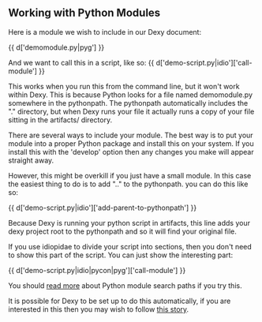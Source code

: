 ## Working with Python Modules

Here is a module we wish to include in our Dexy document:

{{ d['demomodule.py|pyg'] }}

And we want to call this in a script, like so:
{{ d['demo-script.py|idio']['call-module'] }}

This works when you run this from the command line, but it won't work within Dexy. This is because Python looks for a file named demomodule.py somewhere in the pythonpath. The pythonpath automatically includes the "." directory, but when Dexy runs your file it actually runs a copy of your file sitting in the artifacts/ directory.

There are several ways to include your module. The best way is to put your module into a proper Python package and install this on your system. If you install this with the 'develop' option then any changes you make will appear straight away.

However, this might be overkill if you just have a small module. In this case the easiest thing to do is to add ".." to the pythonpath. you can do this like so:

{{ d['demo-script.py|idio']['add-parent-to-pythonpath'] }}

Because Dexy is running your python script in artifacts, this line adds your dexy project root to the pythonpath and so it will find your original file.

If you use idiopidae to divide your script into sections, then you don't need to show this part of the script. You can just show the interesting part:

{{ d['demo-script.py|idio|pycon|pyg']['call-module'] }}

You should [read more](http://docs.python.org/tutorial/modules.html#the-module-search-path) about Python module search paths if you try this.

It is possible for Dexy to be set up to do this automatically, if you are interested in this then you may wish to follow [this story](https://www.pivotaltracker.com/story/show/16163251).
